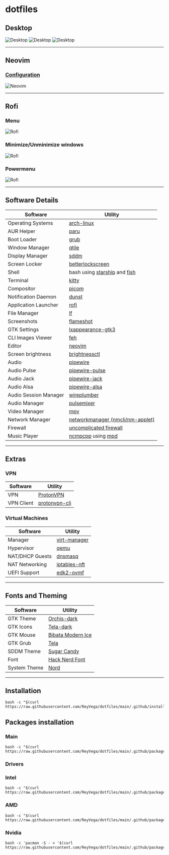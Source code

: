 # dotfiles

## Desktop

![Desktop](screenshots/os_desktop.png)
![Desktop](screenshots/os_desktop_2.png)
![Desktop](screenshots/os_desktop_3.png)

---

## Neovim

### [Configuration](https://github.com/ReyVega/dotfiles/tree/main/.config/nvim)

![Neovim](screenshots/neovim.png)

---

## Rofi

### Menu

![Rofi](screenshots/rofi-menu.png)

### Minimize/Unminimize windows

![Rofi](screenshots/rofi-windows.png)

### Powermenu

![Rofi](screenshots/rofi-powermenu.png)

---

## Software Details

| Software              | Utility                                                                                             |
| --------------------- | --------------------------------------------------------------------------------------------------- |
| Operating Systems     | [arch-linux](https://wiki.archlinux.org/)                                                           |
| AUR Helper            | [paru](https://github.com/Morganamilo/paru)                                                         |
| Boot Loader           | [grub](https://wiki.archlinux.org/title/GRUB#Installation)                                          |
| Window Manager        | [qtile](http://www.qtile.org/)                                                                      |
| Display Manager       | [sddm](https://wiki.archlinux.org/title/SDDM)                                                       |
| Screen Locker         | [betterlockscreen](https://github.com/betterlockscreen/betterlockscreen)                            |
| Shell                 | bash using [starship](https://starship.rs/) and [fish](https://fishshell.com/)                      |
| Terminal              | [kitty](https://github.com/kovidgoyal/kitty)                                                        |
| Compositor            | [picom](https://wiki.archlinux.org/title/Picom)                                                     |
| Notification Daemon   | [dunst](https://dunst-project.org/)                                                                 |
| Application Launcher  | [rofi](https://github.com/davatorium/rofi)                                                          |
| File Manager          | [lf](https://github.com/gokcehan/lf)                                                                |
| Screenshots           | [flameshot](https://github.com/flameshot-org/flameshot)                                             |
| GTK Settings          | [lxappearance-gtk3](https://archlinux.org/packages/community/x86_64/lxappearance-gtk3/)             |
| CLI Images Viewer     | [feh](https://archlinux.org/packages/extra/x86_64/feh/)                                             |
| Editor                | [neovim](https://neovim.io/)                                                                        |
| Screen brightness     | [brightnessctl](https://archlinux.org/packages/community/x86_64/brightnessctl/)                     |
| Audio                 | [pipewire](https://archlinux.org/packages/extra/x86_64/pipewire/)                                   |
| Audio Pulse           | [pipewire-pulse](https://archlinux.org/packages/extra/x86_64/pipewire-pulse/)                       |
| Audio Jack            | [pipewire-jack](https://archlinux.org/packages/?name=pipewire-jack)                                 |
| Audio Alsa            | [pipewire-alsa](https://archlinux.org/packages/extra/x86_64/pipewire-alsa/)                         |
| Audio Session Manager | [wireplumber](https://archlinux.org/packages/extra/x86_64/wireplumber/)                             |
| Audio Manager         | [pulsemixer](https://archlinux.org/packages/community/any/pulsemixer/)                              |
| Video Manager         | [mpv](https://archlinux.org/packages/community/x86_64/mpv/)                                         |
| Network Manager       | [networkmanager (nmcli/nm-applet)](https://wiki.archlinux.org/title/NetworkManager)                 |
| Firewall              | [uncomplicated firewall](https://wiki.archlinux.org/title/Uncomplicated_Firewall)                   |
| Music Player          | [ncmpcpp](https://github.com/ncmpcpp/ncmpcpp) using [mpd](https://github.com/MusicPlayerDaemon/MPD) |

---

## Extras

### VPN

| Software   | Utility                                                 |
| ---------- | ------------------------------------------------------- |
| VPN        | [ProtonVPN](https://wiki.archlinux.org/title/ProtonVPN) |
| VPN Client | [protonvpn-cli](https://github.com/ProtonVPN/linux-cli) |

### Virtual Machines

| Software        | Utility                                                                    |
| --------------- | -------------------------------------------------------------------------- |
| Manager         | [virt-manager](https://archlinux.org/packages/community/any/virt-manager/) |
| Hypervisor      | [qemu](https://archlinux.org/packages/extra/x86_64/qemu/)                  |
| NAT/DHCP Guests | [dnsmasq](https://archlinux.org/packages/extra/x86_64/dnsmasq/)            |
| NAT Networking  | [iptables-nft](https://archlinux.org/packages/?name=iptables-nft)          |
| UEFI Support    | [edk2-ovmf](https://archlinux.org/packages/extra/any/edk2-ovmf/)           |

---

## Fonts and Theming

| Software     | Utility                                                                |
| ------------ | ---------------------------------------------------------------------- |
| GTK Theme    | [Orchis-dark](https://www.gnome-look.org/p/1357889/)                   |
| GTK Icons    | [Tela-dark](https://www.pling.com/p/1279924/)                          |
| GTK Mouse    | [Bibata Modern Ice](https://www.gnome-look.org/p/1197198)              |
| GTK Grub     | [Tela](https://www.gnome-look.org/p/1307852)                           |
| SDDM Theme   | [Sugar Candy](https://aur.archlinux.org/packages/sddm-sugar-candy-git) |
| Font         | [Hack Nerd Font](https://www.nerdfonts.com/)                           |
| System Theme | [Nord](https://www.nordtheme.com/)                                     |

---

## Installation

```
bash -c "$(curl https://raw.githubusercontent.com/ReyVega/dotfiles/main/.github/install)"
```

## Packages installation

### Main

```
bash -c "$(curl https://raw.githubusercontent.com/ReyVega/dotfiles/main/.github/packages/scripts/main)"
```

### Drivers

### Intel

```
bash -c "$(curl https://raw.githubusercontent.com/ReyVega/dotfiles/main/.github/packages/scripts/intel)"
```

### AMD

```
bash -c "$(curl https://raw.githubusercontent.com/ReyVega/dotfiles/main/.github/packages/scripts/amd)"
```

### Nvidia

```
bash -c 'pacman -S - < '$(curl https://raw.githubusercontent.com/ReyVega/dotfiles/main/.github/packages/xorg_packages/nvidia)
```

